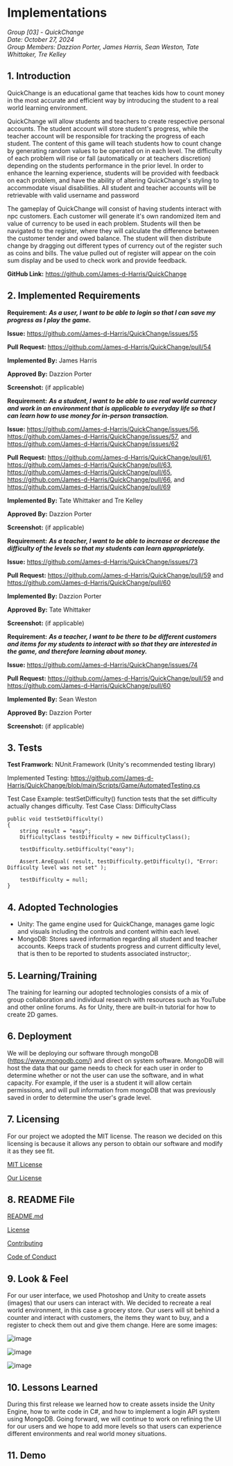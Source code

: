 # Implementations
*Group [03] - QuickChange*\
*Date: October 27, 2024*\
*Group Members: Dazzion Porter, James Harris, Sean Weston, Tate Whittaker, Tre Kelley*

## 1. Introduction
QuickChange is an educational game that teaches kids how to count money in the most accurate and efficient way by introducing the student to a real world learning environment.

QuickChange will allow students and teachers to create respective personal accounts. The student account will store student's progress, while the teacher account will be responsible for tracking the progress of each student. The content of this game will teach students how to count change by generating random values to be operated on in each level. The difficulty of each problem will rise or fall (automatically or at teachers discretion) depending on the students performance in the prior level. In order to enhance the learning experience, students will be provided with feedback on each problem, and have the ability of altering QuickChange's styling to accommodate visual disabilities. All student and teacher accounts will be retrievable with valid username and password

The gameplay of QuickChange will consist of having students interact with npc customers. Each customer will generate it's own randomized item and value of currency to be used in each problem. Students will then be navigated to the register, where they will calculate the difference between the customer tender and owed balance. The student will then distribute change by dragging out different types of currency out of the register such as coins and bills. The value pulled out of register will appear on the coin sum display and be used to check work and provide feedback.

**GitHub Link:** https://github.com/James-d-Harris/QuickChange

## 2. Implemented Requirements

**Requirement:** ***As a user, I want to be able to login so that I can save my progress as I play the game.***

**Issue:** https://github.com/James-d-Harris/QuickChange/issues/55

**Pull Request:** https://github.com/James-d-Harris/QuickChange/pull/54

**Implemented By:** James Harris

**Approved By:** Dazzion Porter

**Screenshot:** (if applicable)

**Requirement:** ***As a student, I want to be able to use real world currency and work in an environment that is applicable to everyday life so that I can learn how to use money for in-person transaction.***

**Issue:** https://github.com/James-d-Harris/QuickChange/issues/56, https://github.com/James-d-Harris/QuickChange/issues/57, and https://github.com/James-d-Harris/QuickChange/issues/62

**Pull Request:** https://github.com/James-d-Harris/QuickChange/pull/61, https://github.com/James-d-Harris/QuickChange/pull/63, https://github.com/James-d-Harris/QuickChange/pull/65, https://github.com/James-d-Harris/QuickChange/pull/66, and https://github.com/James-d-Harris/QuickChange/pull/69

**Implemented By:** Tate Whittaker and Tre Kelley

**Approved By:** Dazzion Porter

**Screenshot:** (if applicable)

**Requirement:** ***As a teacher, I want to be able to increase or decrease the difficulty of the levels so that my students can learn appropriately.***

**Issue:** https://github.com/James-d-Harris/QuickChange/issues/73

**Pull Request:** https://github.com/James-d-Harris/QuickChange/pull/59 and https://github.com/James-d-Harris/QuickChange/pull/60

**Implemented By:** Dazzion Porter

**Approved By:** Tate Whittaker

**Screenshot:** (if applicable)

**Requirement:** ***As a teacher, I want to be there to be different customers and items for my students to interact with so that they are interested in the game, and therefore learning about money.***

**Issue:** https://github.com/James-d-Harris/QuickChange/issues/74

**Pull Request:** https://github.com/James-d-Harris/QuickChange/pull/59 and https://github.com/James-d-Harris/QuickChange/pull/60

**Implemented By:** Sean Weston

**Approved By:** Dazzion Porter

**Screenshot:** (if applicable)

## 3. Tests
**Test Framwork:** NUnit.Framework (Unity's recommended testing library)

Implemented Testing: https://github.com/James-d-Harris/QuickChange/blob/main/Scripts/Game/AutomatedTesting.cs

Test Case Example: testSetDifficulty() function tests that the set difficulty actually changes difficulty.
Test Case Class: DifficultyClass
```
public void testSetDifficulty()
{
    string result = "easy";
    DifficultyClass testDifficulty = new DifficultyClass();

    testDifficulty.setDifficulty("easy");

    Assert.AreEqual( result, testDifficulty.getDifficulty(), "Error: Difficulty level was not set" );

    testDifficulty = null;
}
```

## 4. Adopted Technologies
- Unity: The game engine used for QuickChange, manages game logic and visuals including the controls and content within each level.
- MongoDB: Stores saved information regarding all student and teacher accounts. Keeps track of students progress and current difficulty level, that is then to be reported to students associated instructor;\.
  
## 5. Learning/Training
The training for learning our adopted technologies consists of a mix of group collaboration and individual research with resources such as YouTube and other online forums. As for Unity, there are built-in tutorial for how to create 2D games.

## 6. Deployment
We will be deploying our software through mongoDB (https://www.mongodb.com/) and direct on system software. MongoDB will host the data that our game needs to check for each user in order to determine whether or not the user can use the software, and in what capacity. For example, if the user is a student it will allow certain permissions, and will pull information from mongoDB that was previously saved in order to determine the user's grade level.


## 7. Licensing

For our project we adopted the MIT license. The reason we decided on this licensing is because it allows any person to obtain our software and modify it as they see fit. 

[MIT License](https://choosealicense.com/licenses/mit/)

[Our License](https://github.com/James-d-Harris/QuickChange/blob/main/license.md)

## 8. README File

[README.md](https://github.com/James-d-Harris/QuickChange/blob/main/README.md)

[License](https://github.com/James-d-Harris/QuickChange/blob/main/license.md)

[Contributing](https://github.com/James-d-Harris/QuickChange/blob/main/contributing.md)

[Code of Conduct](https://github.com/James-d-Harris/QuickChange/blob/main/code_of_conduct.md)

## 9. Look & Feel 

For our user interface, we used Photoshop and Unity to create assets (images) that our users can interact with. We decided to recreate a real world environment, in this case a grocery store. Our users will sit behind a counter and interact with customers, the items they want to buy, and a register to check them out and give them change. Here are some images:

![image](https://github.com/James-d-Harris/QuickChange/blob/D4-Implementations/images/UnityUIStoreScene.png)

![image](https://github.com/James-d-Harris/QuickChange/blob/D4-Implementations/images/gamePenny.png)

![image](https://github.com/James-d-Harris/QuickChange/blob/D4-Implementations/images/tenDollar.png)

## 10. Lessons Learned

During this first release we learned how to create assets inside the Unity Engine, how to write code in C#, and how to implement a login API system using MongoDB. Going forward, we will continue to work on refining the UI for our users and we hope to add more levels so that users can experience different environments and real world money situations.

## 11. Demo
